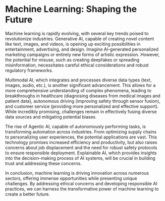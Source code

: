 # Machine Learning: Shaping the Future

Machine learning is rapidly evolving, with several key trends poised to revolutionize industries. Generative AI, capable of creating novel content like text, images, and videos, is opening up exciting possibilities in entertainment, advertising, and design.  Imagine AI-generated personalized marketing campaigns or entirely new forms of artistic expression.  However, the potential for misuse, such as creating deepfakes or spreading misinformation, necessitates careful ethical considerations and robust regulatory frameworks.

Multimodal AI, which integrates and processes diverse data types (text, images, audio, etc.), is another significant advancement.  This allows for a more comprehensive understanding of complex phenomena, leading to breakthroughs in healthcare (diagnosing diseases from medical images and patient data), autonomous driving (improving safety through sensor fusion), and customer service (providing more personalized and effective support).  While incredibly promising, challenges remain in effectively fusing diverse data sources and mitigating potential biases.

The rise of Agentic AI, capable of autonomously performing tasks, is transforming automation across industries. From optimizing supply chains to personalizing user experiences, the potential applications are vast.  This technology promises increased efficiency and productivity, but also raises concerns about job displacement and the need for robust safety protocols to ensure responsible deployment.  Explainable AI, which provides insights into the decision-making process of AI systems, will be crucial in building trust and addressing these concerns.

In conclusion, machine learning is driving innovation across numerous sectors, offering immense opportunities while presenting unique challenges.  By addressing ethical concerns and developing responsible AI practices, we can harness the transformative power of machine learning to create a better future.